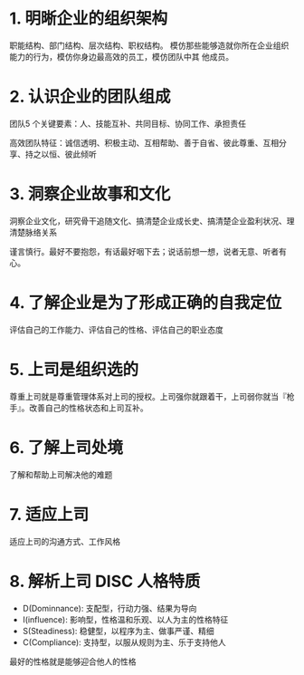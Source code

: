 # 1. 明晰企业的组织架构
职能结构、部门结构、层次结构、职权结构。 模仿那些能够造就你所在企业组织能力的行为，模仿你身边最高效的员工，模仿团队中其
他成员。

# 2. 认识企业的团队组成
团队5 个关键要素：人、技能互补、共同目标、协同工作、承担责任

高效团队特征：诚信透明、积极主动、互相帮助、善于自省、彼此尊重、互相分享、持之以恒、彼此倾听

# 3. 洞察企业故事和文化
洞察企业文化，研究骨干追随文化、搞清楚企业成长史、搞清楚企业盈利状况、理清楚脉络关系

谨言慎行。最好不要抱怨，有话最好咽下去；说话前想一想，说者无意、听者有心。

# 4. 了解企业是为了形成正确的自我定位
评估自己的工作能力、评估自己的性格、评估自己的职业态度

# 5. 上司是组织选的
尊重上司就是尊重管理体系对上司的授权。上司强你就跟着干，上司弱你就当『枪手』。改善自己的性格状态和上司互补。

# 6. 了解上司处境
了解和帮助上司解决他的难题

# 7. 适应上司
适应上司的沟通方式、工作风格

# 8. 解析上司 DISC 人格特质

- D(Dominnance): 支配型，行动力强、结果为导向
- I(influence): 影响型，性格温和乐观、以人为主的性格特征
- S(Steadiness): 稳健型，以程序为主、做事严谨、精细
- C(Compliance): 支持型，以服从规则为主、乐于支持他人

最好的性格就是能够迎合他人的性格



